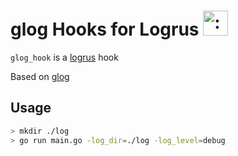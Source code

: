 # glog Hooks for Logrus <img src="http://i.imgur.com/hTeVwmJ.png" width="40" height="40" alt=":walrus:" class="emoji" title=":walrus:"/>

`glog_hook` is a [logrus](github.com/Sirupsen/logrus) hook

Based on [glog](github.com/golang/glog)

## Usage
```sh
> mkdir ./log
> go run main.go -log_dir=./log -log_level=debug
```

